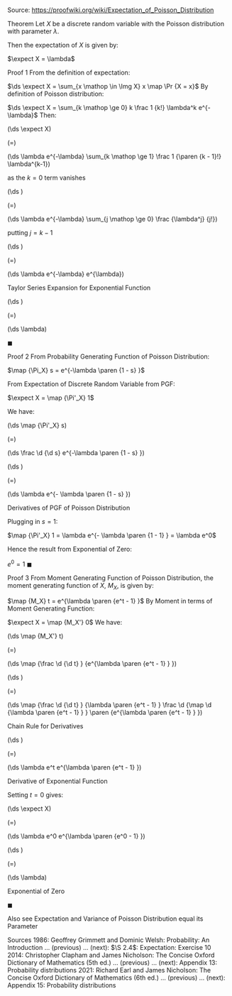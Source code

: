 # 

Source: https://proofwiki.org/wiki/Expectation_of_Poisson_Distribution



Theorem
Let $X$ be a discrete random variable with the Poisson distribution with parameter $\lambda$.

Then the expectation of $X$ is given by:

$\expect X = \lambda$


Proof 1
From the definition of expectation:

$\ds \expect X = \sum_{x \mathop \in \Img X} x \map \Pr {X = x}$
By definition of Poisson distribution:

$\ds \expect X = \sum_{k \mathop \ge 0} k \frac 1 {k!} \lambda^k e^{-\lambda}$
Then:














\(\ds \expect X\)

\(=\)







\(\ds \lambda e^{-\lambda} \sum_{k \mathop \ge 1} \frac 1 {\paren {k - 1}!} \lambda^{k-1}\)





as the $k = 0$ term vanishes














\(\ds \)

\(=\)







\(\ds \lambda e^{-\lambda} \sum_{j \mathop \ge 0} \frac {\lambda^j} {j!}\)





putting $j = k - 1$














\(\ds \)

\(=\)







\(\ds \lambda e^{-\lambda} e^{\lambda}\)





Taylor Series Expansion for Exponential Function














\(\ds \)

\(=\)







\(\ds \lambda\)









$\blacksquare$


Proof 2
From Probability Generating Function of Poisson Distribution:

$\map {\Pi_X} s = e^{-\lambda \paren {1 - s} }$

From Expectation of Discrete Random Variable from PGF:

$\expect X = \map {\Pi'_X} 1$

We have:














\(\ds \map {\Pi'_X} s\)

\(=\)







\(\ds \frac \d {\d s} e^{-\lambda \paren {1 - s} }\)




















\(\ds \)

\(=\)







\(\ds \lambda e^{- \lambda \paren {1 - s} }\)





Derivatives of PGF of Poisson Distribution




Plugging in $s = 1$:

$\map {\Pi'_X} 1 = \lambda e^{- \lambda \paren {1 - 1} } = \lambda e^0$

Hence the result from Exponential of Zero:

$e^0 = 1$
$\blacksquare$


Proof 3
From Moment Generating Function of Poisson Distribution, the moment generating function of $X$, $M_X$, is given by: 

$\map {M_X} t = e^{\lambda \paren {e^t - 1} }$
By Moment in terms of Moment Generating Function:

$\expect X = \map {M_X'} 0$
We have: 














\(\ds \map {M_X'} t\)

\(=\)







\(\ds \map {\frac \d {\d t} } {e^{\lambda \paren {e^t - 1} } }\)




















\(\ds \)

\(=\)







\(\ds \map {\frac \d {\d t} } {\lambda \paren {e^t - 1} } \frac \d {\map \d {\lambda \paren {e^t - 1} } } \paren {e^{\lambda \paren {e^t - 1} } }\)





Chain Rule for Derivatives














\(\ds \)

\(=\)







\(\ds \lambda e^t e^{\lambda \paren {e^t - 1} }\)





Derivative of Exponential Function



Setting $t = 0$ gives: 














\(\ds \expect X\)

\(=\)







\(\ds \lambda e^0 e^{\lambda \paren {e^0 - 1} }\)




















\(\ds \)

\(=\)







\(\ds \lambda\)





Exponential of Zero



$\blacksquare$


Also see
Expectation and Variance of Poisson Distribution equal its Parameter


Sources
1986: Geoffrey Grimmett and Dominic Welsh: Probability: An Introduction ... (previous) ... (next): $\S 2.4$: Expectation: Exercise $10$
2014: Christopher Clapham and James Nicholson: The Concise Oxford Dictionary of Mathematics (5th ed.) ... (previous) ... (next): Appendix $13$: Probability distributions
2021: Richard Earl and James Nicholson: The Concise Oxford Dictionary of Mathematics (6th ed.) ... (previous) ... (next): Appendix $15$: Probability distributions




